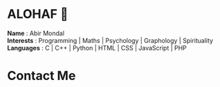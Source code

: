 # ALOHAF 👋

**Name** : Abir Mondal <br>
**Interests** : Programming | Maths | Psychology | Graphology | Spirituality <br>
**Languages** : C | C++ | Python | HTML | CSS | JavaScript | PHP <br>

# Contact Me


<!-- Interests : Programming -->
<!--
**abirmondal/abirmondal** is a ✨ _special_ ✨ repository because its `README.md` (this file) appears on your GitHub profile.

Here are some ideas to get you started:

- 🔭 I’m currently working on ...
- 🌱 I’m currently learning ...
- 👯 I’m looking to collaborate on ...
- 🤔 I’m looking for help with ...
- 💬 Ask me about ...
- 📫 How to reach me: ...
- 😄 Pronouns: ...
- ⚡ Fun fact: ...
-->
